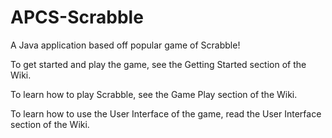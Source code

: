 APCS-Scrabble
=============

A Java application based off popular game of Scrabble!

To get started and play the game, see the Getting Started section of the Wiki.

To learn how to play Scrabble, see the Game Play section of the Wiki.

To learn how to use the User Interface of the game, read the User Interface section of the Wiki.
